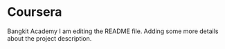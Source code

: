 # Coursera
Bangkit Academy
I am editing the README file. Adding some more details about the project description.
